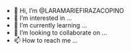 - 👋 Hi, I’m @LARAMARIEFIRAZACOPINO
- 👀 I’m interested in ...
- 🌱 I’m currently learning ...
- 💞️ I’m looking to collaborate on ...
- 📫 How to reach me ...

<!---
LARAMARIEFIRAZACOPINO/LARAMARIEFIRAZACOPINO is a ✨ special ✨ repository because its `README.md` (this file) appears on your GitHub profile.
You can click the Preview link to take a look at your changes.
--->

